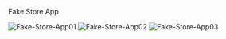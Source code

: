 Fake Store App


![Fake-Store-App01](https://user-images.githubusercontent.com/96636634/187024172-30f3a661-cb53-439b-8652-95b25c317346.png)
![Fake-Store-App02](https://user-images.githubusercontent.com/96636634/187024173-89e069ba-31d5-4e15-8942-5dfb0500a8d8.png)
![Fake-Store-App03](https://user-images.githubusercontent.com/96636634/187024174-c0c8d56e-a72d-49a4-bc71-25d62bb5ba30.png)
